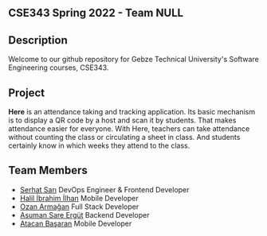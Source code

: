 ## CSE343 Spring 2022 - Team NULL

## Description
Welcome to our github repository for Gebze Technical University's Software Engineering courses, CSE343.

## Project
**Here** is an attendance taking and tracking application. Its basic mechanism is to display a QR
code by a host and scan it by students. That makes attendance easier for everyone. With Here,
teachers can take attendance without counting the class or circulating a sheet in class. And
students certainly know in which weeks they attend to the class.  

## Team Members
* [Serhat Sarı](https://github.com/serhhatsari)  DevOps Engineer & Frontend Developer  
* [Halil İbrahim İlhan](https://github.com/hybrayhem)  Mobile Developer  
* [Ozan Armağan](https://github.com/ozanarmagan)  Full Stack Developer  
* [Asuman Sare Ergüt](https://github.com/asumansaree)  Backend Developer  
* [Atacan Başaran](https://github.com/Tefoni)    Mobile Developer 
